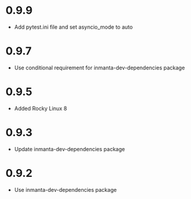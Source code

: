 # 0.9.9
- Add pytest.ini file and set asyncio_mode to auto

# 0.9.7
- Use conditional requirement for inmanta-dev-dependencies package

# 0.9.5
- Added Rocky Linux 8

# 0.9.3
- Update inmanta-dev-dependencies package

# 0.9.2
- Use inmanta-dev-dependencies package
